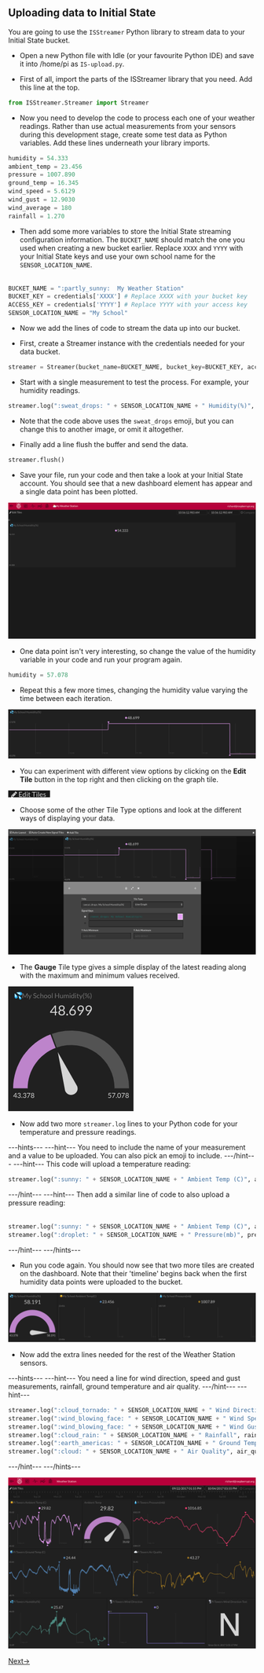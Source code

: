 ## Uploading data to Initial State

You are going to use the `ISStreamer` Python library to stream data to your Initial State bucket.

- Open a new Python file with Idle (or your favourite Python IDE) and save it into /home/pi as `IS-upload.py`.

-  First of all, import the parts of the ISStreamer library that you need. Add this line at the top.

```python
from ISStreamer.Streamer import Streamer
```

- Now you need to develop the code to process each one of your weather readings. Rather than use actual measurements from your sensors during this development stage, create some test data as Python variables. Add these lines underneath your library imports.

```python
humidity = 54.333
ambient_temp = 23.456
pressure = 1007.890
ground_temp = 16.345
wind_speed = 5.6129
wind_gust = 12.9030
wind_average = 180
rainfall = 1.270
```

- Then add some more variables to store the Initial State streaming configuration information. The `BUCKET_NAME` should match the one you used when creating a new bucket earlier. Replace `XXXX` and `YYYY` with your Initial State keys and use your own school name for the `SENSOR_LOCATION_NAME`.

```python

BUCKET_NAME = ":partly_sunny:  My Weather Station"
BUCKET_KEY = credentials['XXXX'] # Replace XXXX with your bucket key
ACCESS_KEY = credentials['YYYY'] # Replace YYYY with your access key
SENSOR_LOCATION_NAME = "My School"
```


- Now we add the lines of code to stream the data up into our bucket.

- First, create a Streamer instance with the credentials needed for your data bucket.

```python
streamer = Streamer(bucket_name=BUCKET_NAME, bucket_key=BUCKET_KEY, access_key=ACCESS_KEY)
```

- Start with a single measurement to test the process. For example, your humidity readings.

```python
streamer.log(":sweat_drops: " + SENSOR_LOCATION_NAME + " Humidity(%)", humidity)
```

- Note that the code above uses the `sweat_drops` emoji, but you can change this to another image, or omit it altogether.

- Finally add a line flush the buffer and send the data.

```python
streamer.flush()
```

- Save your file, run your code and then take a look at your Initial State account. You should see that a new dashboard element has appear and a single data point has been plotted.

![](images/image10.png)

- One data point isn't very interesting, so change the value of the humidity variable in your code and run your program again.

```python
humidity = 57.078
```

- Repeat this a few more times, changing the humidity value varying the time between each iteration.

![](images/image11.png)

- You can experiment with different view options by clicking on the **Edit Tile** button in the top right and then clicking on the graph tile.

![](images/image23.png)

- Choose some of the other Tile Type options and look at the different ways of displaying your data.

![](images/image12.png)

- The **Gauge** Tile type gives a simple display of the latest reading along with the maximum and minimum values received.

![](images/image13.png)

- Now add two more `streamer.log` lines to your Python code for your temperature and pressure readings.

---hints---
---hint---
You need to include the name of your measurement and a value to be uploaded. You can also pick an emoji to include.
---/hint---
---hint---
This code will upload a temperature reading:
```python
streamer.log(":sunny: " + SENSOR_LOCATION_NAME + " Ambient Temp (C)", ambient_temp)
```
---/hint---
---hint---
Then add a similar line of code to also upload a pressure reading:
```python

streamer.log(":sunny: " + SENSOR_LOCATION_NAME + " Ambient Temp (C)", ambient_temp)
streamer.log(":droplet: " + SENSOR_LOCATION_NAME + " Pressure(mb)", pressure)
```
---/hint---
---/hints---

- Run you code again. You should now see that two more tiles are created on the dashboard. Note that their 'timeline' begins back when the first humidity data points were uploaded to the bucket.

![](images/image14.png)

- Now add the extra lines needed for the rest of the Weather Station sensors.

---hints---
---hint---
You need a line for wind direction, speed and gust measurements, rainfall, ground temperature and air quality.
---/hint---
---hint---
```python
streamer.log(":cloud_tornado: " + SENSOR_LOCATION_NAME + " Wind Direction", wind_average)
streamer.log(":wind_blowing_face: " + SENSOR_LOCATION_NAME + " Wind Speed", wind_speed)
streamer.log(":wind_blowing_face: " + SENSOR_LOCATION_NAME + " Wind Gust", wind_gust)
streamer.log(":cloud_rain: " + SENSOR_LOCATION_NAME + " Rainfall", rainfall)
streamer.log(":earth_americas: " + SENSOR_LOCATION_NAME + " Ground Temp (C)", ground_temp)
streamer.log(":cloud: " + SENSOR_LOCATION_NAME + " Air Quality", air_quality)
```
---/hint---
---/hints---

![](images/image1.png)

[Next->](step_4.md)

